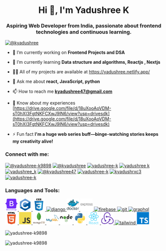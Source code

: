 <h1 align="center">Hi 👋, I'm Yadushree K</h1>
<h3 align="center">Aspiring Web Developer from India, passionate about frontend technologies and continuous learning.</h3>

<p align="left"> <a href="https://twitter.com/@kyadushree" target="blank"><img src="https://img.shields.io/twitter/follow/@kyadushree?logo=twitter&style=for-the-badge" alt="@kyadushree" /></a> </p>

- 🔭 I’m currently working on **Frontend Projects and DSA**

- 🌱 I’m currently learning **Data structure and algorithms, Reactjs , Nextjs**

- 👨‍💻 All of my projects are available at https://yadushree.netlify.app/

- 💬 Ask me about **react, JavaScript, python**

- 📫 How to reach me **kyadushree47@gmail.com**

- 📄 Know about my experiences [https://drive.google.com/file/d/18uXooAoVDM-sT0hXI3FgtNKFCXwJ9lN6/view?usp=drivesdk](https://drive.google.com/file/d/18uXooAoVDM-sT0hXI3FgtNKFCXwJ9lN6/view?usp=drivesdk)

- ⚡ Fun fact **I'm a huge web series buff—binge-watching stories keeps my creativity alive!**

<h3 align="left">Connect with me:</h3>
<p align="left">
<a href="https://codepen.io/@yadushree-k9898" target="blank"><img align="center" src="https://raw.githubusercontent.com/rahuldkjain/github-profile-readme-generator/master/src/images/icons/Social/codepen.svg" alt="@yadushree-k9898" height="30" width="40" /></a>
<a href="https://twitter.com/@kyadushree" target="blank"><img align="center" src="https://raw.githubusercontent.com/rahuldkjain/github-profile-readme-generator/master/src/images/icons/Social/twitter.svg" alt="@kyadushree" height="30" width="40" /></a>
<a href="https://linkedin.com/in/yadushree-k" target="blank"><img align="center" src="https://raw.githubusercontent.com/rahuldkjain/github-profile-readme-generator/master/src/images/icons/Social/linked-in-alt.svg" alt="yadushree-k" height="30" width="40" /></a>
<a href="https://stackoverflow.com/users/yadushree k" target="blank"><img align="center" src="https://raw.githubusercontent.com/rahuldkjain/github-profile-readme-generator/master/src/images/icons/Social/stack-overflow.svg" alt="yadushree k" height="30" width="40" /></a>
<a href="https://www.codechef.com/users/yadushree_k" target="blank"><img align="center" src="https://cdn.jsdelivr.net/npm/simple-icons@3.1.0/icons/codechef.svg" alt="yadushree_k" height="30" width="40" /></a>
<a href="https://www.hackerrank.com/@kyadushree47" target="blank"><img align="center" src="https://raw.githubusercontent.com/rahuldkjain/github-profile-readme-generator/master/src/images/icons/Social/hackerrank.svg" alt="@kyadushree47" height="30" width="40" /></a>
<a href="https://www.leetcode.com/yadushree-k" target="blank"><img align="center" src="https://raw.githubusercontent.com/rahuldkjain/github-profile-readme-generator/master/src/images/icons/Social/leet-code.svg" alt="yadushree-k" height="30" width="40" /></a>
<a href="https://auth.geeksforgeeks.org/user/kyadushrxc3" target="blank"><img align="center" src="https://raw.githubusercontent.com/rahuldkjain/github-profile-readme-generator/master/src/images/icons/Social/geeks-for-geeks.svg" alt="kyadushrxc3" height="30" width="40" /></a>
<a href="https://www.topcoder.com/members/yadushree-k" target="blank"><img align="center" src="https://raw.githubusercontent.com/rahuldkjain/github-profile-readme-generator/master/src/images/icons/Social/topcoder.svg" alt="yadushree-k" height="30" width="40" /></a>
</p>

<h3 align="left">Languages and Tools:</h3>
<p align="left"> <a href="https://getbootstrap.com" target="_blank" rel="noreferrer"> <img src="https://raw.githubusercontent.com/devicons/devicon/master/icons/bootstrap/bootstrap-plain-wordmark.svg" alt="bootstrap" width="40" height="40"/> </a> <a href="https://www.cprogramming.com/" target="_blank" rel="noreferrer"> <img src="https://raw.githubusercontent.com/devicons/devicon/master/icons/c/c-original.svg" alt="c" width="40" height="40"/> </a> <a href="https://www.w3schools.com/css/" target="_blank" rel="noreferrer"> <img src="https://raw.githubusercontent.com/devicons/devicon/master/icons/css3/css3-original-wordmark.svg" alt="css3" width="40" height="40"/> </a> <a href="https://www.djangoproject.com/" target="_blank" rel="noreferrer"> <img src="https://cdn.worldvectorlogo.com/logos/django.svg" alt="django" width="40" height="40"/> </a> <a href="https://www.docker.com/" target="_blank" rel="noreferrer"> <img src="https://raw.githubusercontent.com/devicons/devicon/master/icons/docker/docker-original-wordmark.svg" alt="docker" width="40" height="40"/> </a> <a href="https://expressjs.com" target="_blank" rel="noreferrer"> <img src="https://raw.githubusercontent.com/devicons/devicon/master/icons/express/express-original-wordmark.svg" alt="express" width="40" height="40"/> </a> <a href="https://firebase.google.com/" target="_blank" rel="noreferrer"> <img src="https://www.vectorlogo.zone/logos/firebase/firebase-icon.svg" alt="firebase" width="40" height="40"/> </a> <a href="https://git-scm.com/" target="_blank" rel="noreferrer"> <img src="https://www.vectorlogo.zone/logos/git-scm/git-scm-icon.svg" alt="git" width="40" height="40"/> </a> <a href="https://graphql.org" target="_blank" rel="noreferrer"> <img src="https://www.vectorlogo.zone/logos/graphql/graphql-icon.svg" alt="graphql" width="40" height="40"/> </a> <a href="https://www.w3.org/html/" target="_blank" rel="noreferrer"> <img src="https://raw.githubusercontent.com/devicons/devicon/master/icons/html5/html5-original-wordmark.svg" alt="html5" width="40" height="40"/> </a> <a href="https://developer.mozilla.org/en-US/docs/Web/JavaScript" target="_blank" rel="noreferrer"> <img src="https://raw.githubusercontent.com/devicons/devicon/master/icons/javascript/javascript-original.svg" alt="javascript" width="40" height="40"/> </a> <a href="https://www.mongodb.com/" target="_blank" rel="noreferrer"> <img src="https://raw.githubusercontent.com/devicons/devicon/master/icons/mongodb/mongodb-original-wordmark.svg" alt="mongodb" width="40" height="40"/> </a> <a href="https://www.mysql.com/" target="_blank" rel="noreferrer"> <img src="https://raw.githubusercontent.com/devicons/devicon/master/icons/mysql/mysql-original-wordmark.svg" alt="mysql" width="40" height="40"/> </a> <a href="https://nodejs.org" target="_blank" rel="noreferrer"> <img src="https://raw.githubusercontent.com/devicons/devicon/master/icons/nodejs/nodejs-original-wordmark.svg" alt="nodejs" width="40" height="40"/> </a> <a href="https://www.python.org" target="_blank" rel="noreferrer"> <img src="https://raw.githubusercontent.com/devicons/devicon/master/icons/python/python-original.svg" alt="python" width="40" height="40"/> </a> <a href="https://reactjs.org/" target="_blank" rel="noreferrer"> <img src="https://raw.githubusercontent.com/devicons/devicon/master/icons/react/react-original-wordmark.svg" alt="react" width="40" height="40"/> </a> <a href="https://redux.js.org" target="_blank" rel="noreferrer"> <img src="https://raw.githubusercontent.com/devicons/devicon/master/icons/redux/redux-original.svg" alt="redux" width="40" height="40"/> </a> <a href="https://tailwindcss.com/" target="_blank" rel="noreferrer"> <img src="https://www.vectorlogo.zone/logos/tailwindcss/tailwindcss-icon.svg" alt="tailwind" width="40" height="40"/> </a> <a href="https://www.typescriptlang.org/" target="_blank" rel="noreferrer"> <img src="https://raw.githubusercontent.com/devicons/devicon/master/icons/typescript/typescript-original.svg" alt="typescript" width="40" height="40"/> </a> </p>

<p><img align="center" src="https://github-readme-stats.vercel.app/api/top-langs?username=yadushree-k9898&show_icons=true&locale=en&layout=compact" alt="yadushree-k9898" /></p>

<p><img align="center" src="https://github-readme-streak-stats.herokuapp.com/?user=yadushree-k9898&" alt="yadushree-k9898" /></p>
